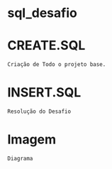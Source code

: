 # sql_desafio

# CREATE.SQL
``` Criação de Todo o projeto base. ```

# INSERT.SQL
``` Resolução do Desafio ```

# Imagem
``` Diagrama  ```
